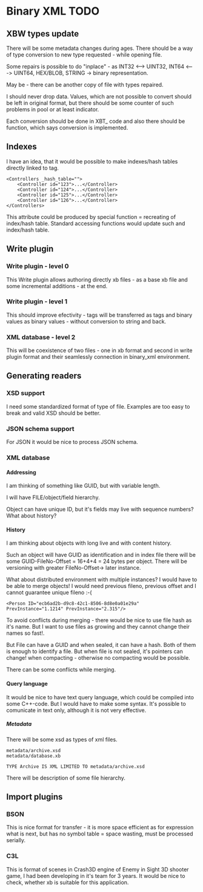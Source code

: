 # Binary XML TODO

## XBW types update

There will be some metadata changes during ages.
There should be a way of type conversion to new type requested - while opening file.

Some repairs is possible to do "inplace" - as INT32 <--> UINT32, INT64 <---> UINT64, HEX/BLOB, STRING -> binary representation.

May be - there can be another copy of file with types repaired.

I should never drop data. Values, which are not possible to convert should be left in original format, but there should be some counter of such problems in pool or at least indicator.

Each conversion should be done in XBT_ code and also there should be function, which says conversion is implemented.




## Indexes

I have an idea, that it would be possible to make indexes/hash tables directly linked to tag.

    <Controllers _hash_table="">
        <Controller id="123">...</Controller>
        <Controller id="124">...</Controller>
        <Controller id="125">...</Controller>
        <Controller id="126">...</Controller>
    </Controllers>

This attribute could be produced by special function = recreating of index/hash table. Standard accessing functions would update such and index/hash table.

## Write plugin

### Write plugin - level 0

This Write plugin allows authoring directly xb files - as a base xb file and some incremental additions - at the end.

### Write plugin - level 1

This should improve efectivity - tags will be transferred as tags and binary values as binary values - without conversion to string and back.

### XML database - level 2

This will be coexistence of two files - one in xb format and second in write plugin format and their seamlessly connection in binary\_xml environment.

## Generating readers

### XSD support

I need some standardized format of type of file. Examples are too easy to break and valid XSD should be better.

### JSON schema support

For JSON it would be nice to process JSON schema.

### XML database

#### Addressing

I am thinking of something like GUID, but with variable length.

I will have FILE/object/field hierarchy.

Object can have unique ID, but it's fields may live with sequence numbers? What about history?

#### History

I am thinking about objects with long live and with content history.

Such an object will have GUID as identification and in index file there will be some GUID-FileNo-Offset = 16+4+4 = 24 bytes per object. There will be versioning with greater FileNo-Offset-> later instance.

What about distributed environment with multiple instances? I would have to be able to merge objects! I would need previous fileno, previous offset and I cannot guarantee unique fileno :-(

    <Person ID="ecb6ad2b-d9c8-42c1-8506-8d8e0a01e29a" PrevInstance="1.1214" PrevInstance="2.315"/>

To avoid conflicts during merging - there would be nice to use file hash as it's name.
But I want to use files as growing and they cannot change their names so fast!.

But File can have a GUID and when sealed, it can have a hash. Both of them is enough to identify a file. But when file is not sealed, it's pointers can change! when compacting - otherwise no compacting would be possible.

There can be some conflicts while merging.


#### Query language

It would be nice to have text query language, which could be compiled into some C++-code.
But I would have to make some syntax.
It's possible to comunicate in text only, although it is not very effective.

##### Metadata

There will be some xsd as types of xml files.

    metadata/archive.xsd
    metadata/database.xb

    TYPE Archive IS XML LIMITED TO metadata/archive.xsd



There will be description of some file hierarchy.

    




## Import plugins

### BSON

This is nice format for transfer - it is more space efficient as for expression what is next, but has no symbol table = space wasting, must be processed serially.

### C3L

This is format of scenes in Crash3D engine of Enemy in Sight 3D shooter game, I had been developing in it's team for 3 years. It would be nice to check, whether xb is suitable for this application.
